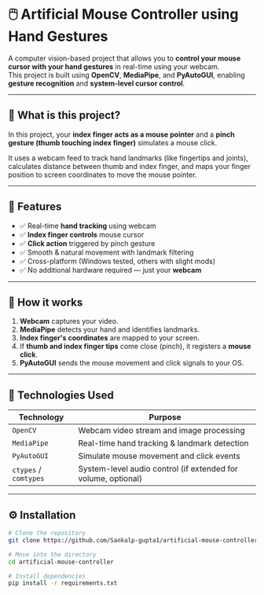 # 🖱️ Artificial Mouse Controller using Hand Gestures

A computer vision-based project that allows you to **control your mouse cursor with your hand gestures** in real-time using your webcam.  
This project is built using **OpenCV**, **MediaPipe**, and **PyAutoGUI**, enabling **gesture recognition** and **system-level cursor control**.

---

## 📖 What is this project?

In this project, your **index finger acts as a mouse pointer** and a **pinch gesture (thumb touching index finger)** simulates a mouse click.

It uses a webcam feed to track hand landmarks (like fingertips and joints), calculates distance between thumb and index finger, and maps your finger position to screen coordinates to move the mouse pointer.

---

## 🚀 Features

- ✅ Real-time **hand tracking** using webcam
- ✅ **Index finger controls** mouse cursor
- ✅ **Click action** triggered by pinch gesture
- ✅ Smooth & natural movement with landmark filtering
- ✅ Cross-platform (Windows tested, others with slight mods)
- ✅ No additional hardware required — just your **webcam**

---

## 🧠 How it works

1. **Webcam** captures your video.
2. **MediaPipe** detects your hand and identifies landmarks.
3. **Index finger's coordinates** are mapped to your screen.
4. If **thumb and index finger tips** come close (pinch), it registers a **mouse click**.
5. **PyAutoGUI** sends the mouse movement and click signals to your OS.

---

## 🧪 Technologies Used

| Technology | Purpose |
|------------|---------|
| `OpenCV`   | Webcam video stream and image processing |
| `MediaPipe` | Real-time hand tracking & landmark detection |
| `PyAutoGUI` | Simulate mouse movement and click events |
| `ctypes` / `comtypes` | System-level audio control (if extended for volume, optional) |

---

## ⚙️ Installation

```bash
# Clone the repository
git clone https://github.com/Sankalp-gupta1/artificial-mouse-controller.git

# Move into the directory
cd artificial-mouse-controller

# Install dependencies
pip install -r requirements.txt

